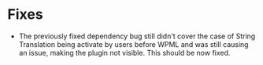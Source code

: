 # Fixes
* The previously fixed dependency bug still didn't cover the case of String Translation being activate by users before WPML and was still causing an issue, making the plugin not visible. This should be now fixed.